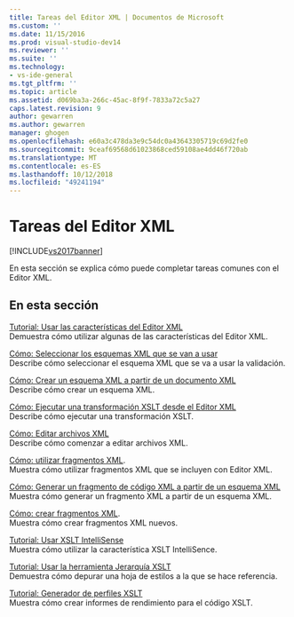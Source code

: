 ```yaml
---
title: Tareas del Editor XML | Documentos de Microsoft
ms.custom: ''
ms.date: 11/15/2016
ms.prod: visual-studio-dev14
ms.reviewer: ''
ms.suite: ''
ms.technology:
- vs-ide-general
ms.tgt_pltfrm: ''
ms.topic: article
ms.assetid: d069ba3a-266c-45ac-8f9f-7833a72c5a27
caps.latest.revision: 9
author: gewarren
ms.author: gewarren
manager: ghogen
ms.openlocfilehash: e60a3c478da3e9c54dc0a43643305719c69d2fe0
ms.sourcegitcommit: 9ceaf69568d61023868ced59108ae4dd46f720ab
ms.translationtype: MT
ms.contentlocale: es-ES
ms.lasthandoff: 10/12/2018
ms.locfileid: "49241194"
---
```

# <a name="xml-editor-tasks"></a>Tareas del Editor XML
[!INCLUDE[vs2017banner](../includes/vs2017banner.md)]

  
En esta sección se explica cómo puede completar tareas comunes con el Editor XML.  
  
## <a name="in-this-section"></a>En esta sección  
 [Tutorial: Usar las características del Editor XML](../xml-tools/walkthrough-using-xml-editor-features.md)  
 Demuestra cómo utilizar algunas de las características del Editor XML.  
  
 [Cómo: Seleccionar los esquemas XML que se van a usar](../xml-tools/how-to-select-the-xml-schemas-to-use.md)  
 Describe cómo seleccionar el esquema XML que se va a usar la validación.  
  
 [Cómo: Crear un esquema XML a partir de un documento XML](../xml-tools/how-to-create-an-xml-schema-from-an-xml-document.md)  
 Describe cómo crear un esquema XML.  
  
 [Cómo: Ejecutar una transformación XSLT desde el Editor XML](../xml-tools/how-to-execute-an-xslt-transformation-from-the-xml-editor.md)  
 Describe cómo ejecutar una transformación XSLT.  
  
 [Cómo: Editar archivos XML](../xml-tools/how-to-edit-xml-files.md)  
 Describe cómo comenzar a editar archivos XML.  
  
 [Cómo: utilizar fragmentos XML](../xml-tools/how-to-use-xml-snippets.md).  
 Muestra cómo utilizar fragmentos XML que se incluyen con Editor XML.  
  
 [Cómo: Generar un fragmento de código XML a partir de un esquema XML](../xml-tools/how-to-generate-an-xml-snippet-from-an-xml-schema.md)  
 Muestra cómo generar un fragmento XML a partir de un esquema XML.  
  
 [Cómo: crear fragmentos XML](../xml-tools/how-to-create-xml-snippets.md).  
 Muestra cómo crear fragmentos XML nuevos.  
  
 [Tutorial: Usar XSLT IntelliSense](../xml-tools/walkthrough-using-xslt-intellisense.md)  
 Muestra cómo utilizar la característica XSLT IntelliSence.  
  
 [Tutorial: Usar la herramienta Jerarquía XSLT](../xml-tools/walkthrough-using-xslt-hierarchy.md)  
 Demuestra cómo depurar una hoja de estilos a la que se hace referencia.  
  
 [Tutorial: Generador de perfiles XSLT](../xml-tools/walkthrough-xslt-profiler.md)  
 Muestra cómo crear informes de rendimiento para el código XSLT.



